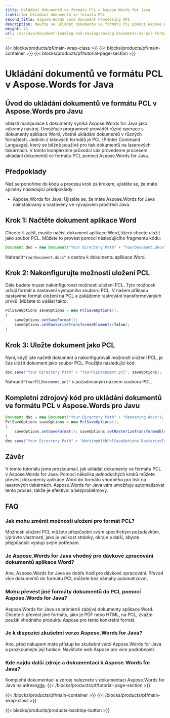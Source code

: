 ```yaml
---
title: Ukládání dokumentů ve formátu PCL v Aspose.Words for Java
linktitle: Ukládání dokumentů ve formátu PCL
second_title: Aspose.Words Java Document Processing API
description: Naučte se ukládat dokumenty ve formátu PCL pomocí Aspose.Words for Java. Podrobný průvodce a příklady kódu pro efektivní převod dokumentů.
weight: 21
url: /cs/java/document-loading-and-saving/saving-documents-as-pcl-format/
---
```


{{< blocks/products/pf/main-wrap-class >}}
{{< blocks/products/pf/main-container >}}
{{< blocks/products/pf/tutorial-page-section >}}

# Ukládání dokumentů ve formátu PCL v Aspose.Words for Java


## Úvod do ukládání dokumentů ve formátu PCL v Aspose.Words pro Javu

oblasti manipulace s dokumenty vyniká Aspose.Words for Java jako výkonný nástroj. Umožňuje programově provádět různé operace s dokumenty aplikace Word, včetně ukládání dokumentů v různých formátech. Jedním z takových formátů je PCL (Printer Command Language), který se běžně používá pro tisk dokumentů na laserových tiskárnách. V tomto komplexním průvodci vás provedeme procesem ukládání dokumentů ve formátu PCL pomocí Aspose.Words for Java.

## Předpoklady

Než se ponoříme do kódu a procesu krok za krokem, ujistěte se, že máte splněny následující předpoklady:

- Aspose.Words for Java: Ujistěte se, že máte Aspose.Words for Java nainstalovaný a nastavený ve vývojovém prostředí Java.

## Krok 1: Načtěte dokument aplikace Word

Chcete-li začít, musíte načíst dokument aplikace Word, který chcete uložit jako soubor PCL. Můžete to provést pomocí následujícího fragmentu kódu:

```java
Document doc = new Document("Your Directory Path" + "YourDocument.docx");
```

 Nahradit`"YourDocument.docx"` s cestou k dokumentu aplikace Word.

## Krok 2: Nakonfigurujte možnosti uložení PCL

Dále budete muset nakonfigurovat možnosti uložení PCL. Tyto možnosti určují formát a nastavení výstupního souboru PCL. V našem příkladu nastavíme formát uložení na PCL a zakážeme rastrování transformovaných prvků. Můžete to udělat takto:

```java
PclSaveOptions saveOptions = new PclSaveOptions();
{
	saveOptions.setSaveFormat();
	saveOptions.setRasterizeTransformedElements(false);
}
```

## Krok 3: Uložte dokument jako PCL

Nyní, když jste načetli dokument a nakonfigurovali možnosti uložení PCL, je čas uložit dokument jako soubor PCL. Použijte následující kód:

```java
doc.save("Your Directory Path" + "YourPCLDocument.pcl", saveOptions);
```

 Nahradit`"YourPCLDocument.pcl"` s požadovaným názvem souboru PCL.

## Kompletní zdrojový kód pro ukládání dokumentů ve formátu PCL v Aspose.Words pro Javu

```java
Document doc = new Document("Your Directory Path" + "Rendering.docx");
PclSaveOptions saveOptions = new PclSaveOptions();
{
	saveOptions.setSaveFormat(); saveOptions.setRasterizeTransformedElements(false);
}
doc.save("Your Directory Path" + "WorkingWithPclSaveOptions.RasterizeTransformedElements.pcl", saveOptions);
```

## Závěr

V tomto tutoriálu jsme prozkoumali, jak ukládat dokumenty ve formátu PCL v Aspose.Words for Java. Pomocí několika jednoduchých kroků můžete převést dokumenty aplikace Word do formátu vhodného pro tisk na laserových tiskárnách. Aspose.Words for Java vám umožňuje automatizovat tento proces, takže je efektivní a bezproblémový.

## FAQ

### Jak mohu změnit možnosti uložení pro formát PCL?

Možnosti uložení PCL můžete přizpůsobit svým specifickým požadavkům. Upravte vlastnosti, jako je velikost stránky, okraje a další, abyste přizpůsobili výstup svým potřebám.

### Je Aspose.Words for Java vhodný pro dávkové zpracování dokumentů aplikace Word?

Ano, Aspose.Words for Java se dobře hodí pro dávkové zpracování. Převod více dokumentů do formátu PCL můžete bez námahy automatizovat.

### Mohu převést jiné formáty dokumentů do PCL pomocí Aspose.Words for Java?

Aspose.Words for Java se primárně zabývá dokumenty aplikace Word. Chcete-li převést jiné formáty, jako je PDF nebo HTML, na PCL, zvažte použití vhodného produktu Aspose pro tento konkrétní formát.

### Je k dispozici zkušební verze Aspose.Words for Java?

Ano, před nákupem máte přístup ke zkušební verzi Aspose.Words for Java a prozkoumejte její funkce. Navštivte web Aspose pro více podrobností.

### Kde najdu další zdroje a dokumentaci k Aspose.Words for Java?

 Kompletní dokumentaci a zdroje naleznete v dokumentaci Aspose.Words for Java na adrese[zde](https://reference.aspose.com/words/java/).
{{< /blocks/products/pf/tutorial-page-section >}}

{{< /blocks/products/pf/main-container >}}
{{< /blocks/products/pf/main-wrap-class >}}

{{< blocks/products/products-backtop-button >}}
